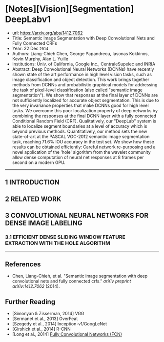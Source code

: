 # [Notes][Vision][Segmentation] DeepLabv1

* url: https://arxiv.org/abs/1412.7062
* Title: Semantic Image Segmentation with Deep Convolutional Nets and Fully Connected CRFs
* Year: 22 Dec `2014`
* Authors: Liang-Chieh Chen, George Papandreou, Iasonas Kokkinos, Kevin Murphy, Alan L. Yuille
* Institutions: Univ. of California, Google Inc., CentraleSupelec and INRIA
* Abstract: Deep Convolutional Neural Networks (DCNNs) have recently shown state of the art performance in high level vision tasks, such as image classification and object detection. This work brings together methods from DCNNs and probabilistic graphical models for addressing the task of pixel-level classification (also called "semantic image segmentation"). We show that responses at the final layer of DCNNs are not sufficiently localized for accurate object segmentation. This is due to the very invariance properties that make DCNNs good for high level tasks. We overcome this poor localization property of deep networks by combining the responses at the final DCNN layer with a fully connected Conditional Random Field (CRF). Qualitatively, our "DeepLab" system is able to localize segment boundaries at a level of accuracy which is beyond previous methods. Quantitatively, our method sets the new state-of-art at the PASCAL VOC-2012 semantic image segmentation task, reaching 71.6% IOU accuracy in the test set. We show how these results can be obtained efficiently: Careful network re-purposing and a novel application of the 'hole' algorithm from the wavelet community allow dense computation of neural net responses at 8 frames per second on a modern GPU.

----------------------------------------------------------------------------------------------------

## 1 INTRODUCTION

## 2 RELATED WORK

## 3 CONVOLUTIONAL NEURAL NETWORKS FOR DENSE IMAGE LABELING

### 3.1 EFFICIENT DENSE SLIDING WINDOW FEATURE EXTRACTION WITH THE HOLE ALGORITHM



----------------------------------------------------------------------------------------------------

## References

* Chen, Liang-Chieh, et al. "Semantic image segmentation with deep convolutional nets and fully connected crfs." *arXiv preprint arXiv:1412.7062* (2014).

## Further Reading

* [Simonyan & Zisserman, 2014] VGG
* [Sermanet et al., 2013] OverFeat
* [Szegedy et al., 2014] Inception-v1/GoogLeNet
* [Girshick et al., 2014] R-CNN
* [Long et al., 2014] [Fully Convolutional Networks (FCN)](https://zhuanlan.zhihu.com/p/561031110)
